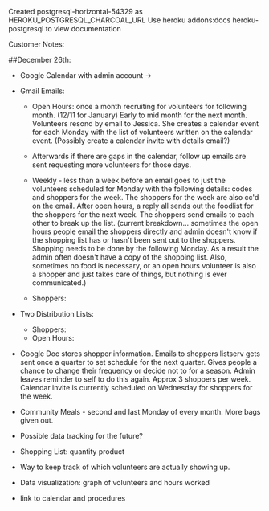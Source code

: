 Created postgresql-horizontal-54329 as HEROKU_POSTGRESQL_CHARCOAL_URL
Use heroku addons:docs heroku-postgresql to view documentation





Customer Notes:

##December 26th:
 - Google Calendar with admin account ->

 - Gmail Emails:
    - Open Hours: once a month recruiting for volunteers for following month. (12/11 for January) Early to mid month for the next month. Volunteers resond by email to Jessica. She creates a calendar event for each Monday with the list of volunteers written on the calendar event. (Possibly create a calendar invite with details email?)
    - Afterwards if there are gaps in the calendar, follow up emails are sent requesting more volunteers for those days.

    - Weekly - less than a week before an email goes to just the volunteers scheduled for Monday with the following details: codes and shoppers for the week.  The shoppers for the week are also cc'd on the email.  After open hours, a reply all sends out the foodlist for the shoppers for the next week.  The shoppers send emails to each other to break up the list. (current breakdown... sometimes the open hours people email the shoppers directly and admin doesn't know if the shopping list has or hasn't been sent out to the shoppers. Shopping needs to be done by the following Monday. As a result the admin often doesn't have a copy of the shopping list. Also, sometimes no food is necessary, or an open hours volunteer is also a shopper and just takes care of things, but nothing is ever communicated.)

    - Shoppers:


 - Two Distribution Lists:
    - Shoppers:  
    - Open Hours:

 - Google Doc stores shopper information.  Emails to shoppers listserv gets sent once a quarter to set schedule for the next quarter.  Gives people a chance to change their frequency or decide not to for a season. Admin leaves reminder to self to do this again. Approx 3 shoppers per week. Calendar invite is currently scheduled on Wednesday for shoppers for the week.

- Community Meals - second and last Monday of every month. More bags given out.

- Possible data tracking for the future?

- Shopping List: quantity product

- Way to keep track of which volunteers are actually showing up.

- Data visualization: graph of volunteers and hours worked

- link to calendar and procedures
